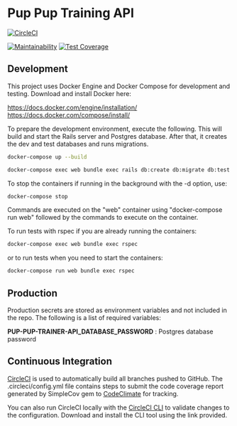 # Pup Pup Training API

[![CircleCI](https://circleci.com/gh/ramillim/pup-pup-training-api.svg?style=svg)](https://circleci.com/gh/ramillim/pup-pup-training-api)

[![Maintainability](https://api.codeclimate.com/v1/badges/571f942c35e5fbddbd00/maintainability)](https://codeclimate.com/github/ramillim/pup-pup-training-api/maintainability)
[![Test Coverage](https://api.codeclimate.com/v1/badges/571f942c35e5fbddbd00/test_coverage)](https://codeclimate.com/github/ramillim/pup-pup-training-api/test_coverage)

## Development

This project uses Docker Engine and Docker Compose for development and testing. Download and install Docker here:

https://docs.docker.com/engine/installation/
https://docs.docker.com/compose/install/

To prepare the development environment, execute the following. This will build and start the Rails server and Postgres database. After that, it creates the dev and test databases and runs migrations.
```bash
docker-compose up --build

docker-compose exec web bundle exec rails db:create db:migrate db:test:prepare
```

To stop the containers if running in the background with the -d option, use:
```bash
docker-compose stop
```

Commands are executed on the "web" container using "docker-compose run web" followed by the commands to execute on the container.

To run tests with rspec if you are already running the containers:
```bash
docker-compose exec web bundle exec rspec
```

or to run tests when you need to start the containers:
```bash
docker-compose run web bundle exec rspec
```

## Production

Production secrets are stored as environment variables and not included in the repo. The following is a list of required variables:

**PUP-PUP-TRAINER-API_DATABASE_PASSWORD** : Postgres database password

## Continuous Integration

[CircleCI](https://circleci.com/gh/ramillim/pup-pup-training-api) is used to automatically build all branches pushed to GitHub. The .circleci/config.yml file contains steps to submit the code coverage report generated by SimpleCov gem to [CodeClimate](https://codeclimate.com/github/ramillim/pup-pup-training-api/) for tracking.

You can also run CircleCI locally with the [CircleCI CLI](https://circleci.com/docs/2.0/local-jobs/) to validate changes to the configuration. Download and install the CLI tool using the link provided. 
